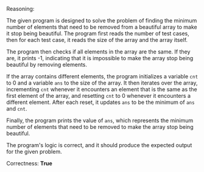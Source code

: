 Reasoning:

The given program is designed to solve the problem of finding the minimum number of elements that need to be removed from a beautiful array to make it stop being beautiful. The program first reads the number of test cases, then for each test case, it reads the size of the array and the array itself.

The program then checks if all elements in the array are the same. If they are, it prints -1, indicating that it is impossible to make the array stop being beautiful by removing elements.

If the array contains different elements, the program initializes a variable `cnt` to 0 and a variable `ans` to the size of the array. It then iterates over the array, incrementing `cnt` whenever it encounters an element that is the same as the first element of the array, and resetting `cnt` to 0 whenever it encounters a different element. After each reset, it updates `ans` to be the minimum of `ans` and `cnt`.

Finally, the program prints the value of `ans`, which represents the minimum number of elements that need to be removed to make the array stop being beautiful.

The program's logic is correct, and it should produce the expected output for the given problem.

Correctness: **True**